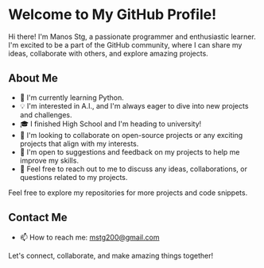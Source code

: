 # Welcome to My GitHub Profile!

Hi there! I'm Manos Stg, a passionate programmer and enthusiastic learner. I'm excited to be a part of the GitHub community, where I can share my ideas, collaborate with others, and explore amazing projects.

## About Me

- 🌱 I'm currently learning Python.
- 💡 I'm interested in A.I., and I'm always eager to dive into new projects and challenges.
- 🎓 I finished High School and I'm heading to university!
- 👯 I'm looking to collaborate on open-source projects or any exciting projects that align with my interests.
- 🤔 I'm open to suggestions and feedback on my projects to help me improve my skills.
- 💬 Feel free to reach out to me to discuss any ideas, collaborations, or questions related to my projects.

Feel free to explore my repositories for more projects and code snippets.

## Contact Me

- 📫 How to reach me: mstg200@gmail.com

Let's connect, collaborate, and make amazing things together!

